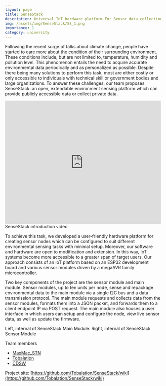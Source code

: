 ```yaml
---
layout: page
title: SenseStack
description: Universal IoT hardware platform For Sensor data collection
img: /assets/img/SenseStack/SS_1.png
importance: 1
category: university
---
```


Following the recent surge of talks about climate change, people have started to care more about the condition of their surrounding environment. These conditions include, but are not limited to, temperature, humidity and pollution level. This phenomenon entails the need to acquire accurate environmental data periodically and as personalized as possible. Despite there being many solutions to perform this task, most are either costly or only accessible to individuals with technical skill or government bodies and large organizations. To answer these challenges, our team proposes SenseStack: an open, extendable environment sensing platform which can provide publicly accessible data or collect private data.

<div class="row">
    <div class="col-sm mt-3 mt-md-0">
        <iframe width="100%" height="400px" src="https://www.youtube.com/embed/lyH1x3b3NAI" title="YouTube video player" frameborder="0" allow="accelerometer; autoplay; clipboard-write; encrypted-media; gyroscope; picture-in-picture" allowfullscreen></iframe>
    </div>
</div>
<div class="caption">
    SenseStack introduction video
</div>



To achieve this task, we developed a user-friendly hardware platform for creating sensor nodes which can be configured to suit different environmental sensing tasks with minimal setup. Moreover, our software and hardware are open to modification and extension. In this way, IoT systems become more accessible to a greater span of target users. Our approach consists of an IoT platform based on an ESP32 development board and various sensor modules driven by a megaAVR family microcontroller.

Two key components of the project are the sensor module and main module. Sensor modules, up to ten units per node, sense and repackage environmental data to the main module via a single I2C bus and a data transmission protocol. The main module requests and collects data from the sensor modules, formats them into a JSON packet, and forwards them to a client endpoint IP via POST request. The main module also houses a user interface in which users can setup and configure the node, view live sensor data, as well as update the firmware.

<div class="row justify-content-sm-center">
    <div class="col-sm mt-3 mt-md-0">
        <img class="img-fluid rounded z-depth-1" src="{{ '/assets/img/SenseStack/SS_main.png' | relative_url }}" alt="" title="example image"/>
    </div>
    <div class="col-sm mt-3 mt-md-0">
        <img class="img-fluid rounded z-depth-1" src="{{ '/assets/img/SenseStack/SS_sensor.png' | relative_url }}" alt="" title="example image"/>
    </div>
</div>
<div class="caption">
Left, internal of SenseStack Main Module. Right, internal of SenseStack Sensor Module
</div>

Team members
- [MaxMac_STN](https://github.com/maxmacstn) 
- [Tobalation](https://github.com/Tobalation) 
- [CDSW](https://github.com/cdsw)

Project site: [https://github.com/Tobalation/SenseStack/wiki](https://github.com/Tobalation/SenseStack/wiki)

